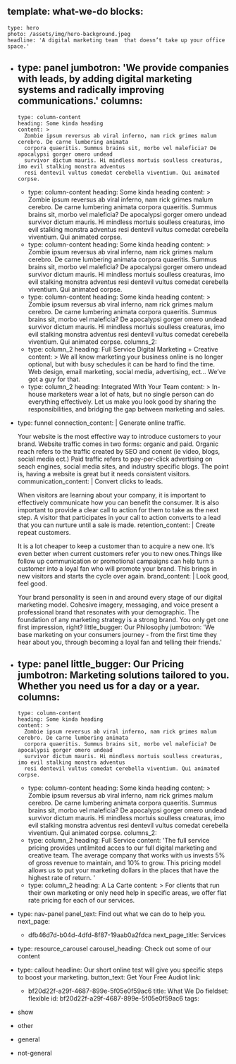 template: what-we-do
blocks:
  - 
    type: hero
    photo: /assets/img/hero-background.jpeg
    headline: 'A digital marketing team  that doesn’t take up your office space.'
  - 
    type: panel
    jumbotron: 'We provide companies with leads, by adding  digital marketing systems and radically improving communications.'
    columns:
      - 
        type: column-content
        heading: Some kinda heading
        content: >
          Zombie ipsum reversus ab viral inferno, nam rick grimes malum cerebro. De carne lumbering animata
          corpora quaeritis. Summus brains sit, morbo vel maleficia? De apocalypsi gorger omero undead
          survivor dictum mauris. Hi mindless mortuis soulless creaturas, imo evil stalking monstra adventus
          resi dentevil vultus comedat cerebella viventium. Qui animated corpse.
      - 
        type: column-content
        heading: Some kinda heading
        content: >
          Zombie ipsum reversus ab viral inferno, nam rick grimes malum cerebro. De carne lumbering animata
          corpora quaeritis. Summus brains sit, morbo vel maleficia? De apocalypsi gorger omero undead
          survivor dictum mauris. Hi mindless mortuis soulless creaturas, imo evil stalking monstra adventus
          resi dentevil vultus comedat cerebella viventium. Qui animated corpse.
      - 
        type: column-content
        heading: Some kinda heading
        content: >
          Zombie ipsum reversus ab viral inferno, nam rick grimes malum cerebro. De carne lumbering animata
          corpora quaeritis. Summus brains sit, morbo vel maleficia? De apocalypsi gorger omero undead
          survivor dictum mauris. Hi mindless mortuis soulless creaturas, imo evil stalking monstra adventus
          resi dentevil vultus comedat cerebella viventium. Qui animated corpse.
      - 
        type: column-content
        heading: Some kinda heading
        content: >
          Zombie ipsum reversus ab viral inferno, nam rick grimes malum cerebro. De carne lumbering animata
          corpora quaeritis. Summus brains sit, morbo vel maleficia? De apocalypsi gorger omero undead
          survivor dictum mauris. Hi mindless mortuis soulless creaturas, imo evil stalking monstra adventus
          resi dentevil vultus comedat cerebella viventium. Qui animated corpse.
    columns_2:
      - 
        type: column_2
        heading: Full Service Digital Marketing + Creative
        content: >
          We all know marketing your business online is no longer optional, but with busy schedules it can be
          hard to find the time. Web design, email marketing, social media, advertising, ect... We’ve got a
          guy for that.
      - 
        type: column_2
        heading: Integrated With Your Team
        content: >
          In-house marketers wear a lot of hats, but no single person can do everything effectively. Let us
          make you look good by sharing the responsibilities, and bridging the gap between marketing and
          sales.
  - 
    type: funnel
    connection_content: |
      Generate online traffic.
      
      Your website is the most effective way to introduce customers to your brand. Website traffic comes in two forms: organic and paid. Organic reach refers to the traffic created by SEO and conent (ie video, blogs, social media ect.) Paid traffic refers to pay-per-click advertising on seach engines, social media sites, and industry specific blogs. The point is, having a website is great but it needs consistent visitors.
    communication_content: |
      Convert clicks to leads.
      
      When visitors are learning about your company, it is important to effectively communicate how you can benefit the consumer. It is also important to provide a clear call to action for them to take as the next step. A visitor that participates in your call to action converts to a lead that you can nurture until a sale is made.
    retention_content: |
      Create repeat customers.
      
      It is a lot cheaper to keep a customer than to acquire a new one. It’s even better when current customers refer you to new ones.Things like follow up communication or promotional campaigns can help turn a customer into a loyal fan who will promote your brand. This brings in new visitors and starts the cycle over again.
    brand_content: |
      Look good, feel good.
      
      Your brand personality is seen in and around every stage of our digital marketing model. Cohesive imagery, messaging, and voice present a professional brand that resonates with your demographic. The foundation of any marketing strategy is a strong brand. You only get one first impression, right?
    little_bugger: Our Philosophy
    jumbotron: 'We base marketing on your consumers journey - from the first time they hear about you, through becoming a loyal fan and telling their friends.'
  - 
    type: panel
    little_bugger: Our Pricing
    jumbotron: Marketing solutions tailored to you. Whether you need us for a day or a year.
    columns:
      - 
        type: column-content
        heading: Some kinda heading
        content: >
          Zombie ipsum reversus ab viral inferno, nam rick grimes malum cerebro. De carne lumbering animata
          corpora quaeritis. Summus brains sit, morbo vel maleficia? De apocalypsi gorger omero undead
          survivor dictum mauris. Hi mindless mortuis soulless creaturas, imo evil stalking monstra adventus
          resi dentevil vultus comedat cerebella viventium. Qui animated corpse.
      - 
        type: column-content
        heading: Some kinda heading
        content: >
          Zombie ipsum reversus ab viral inferno, nam rick grimes malum cerebro. De carne lumbering animata
          corpora quaeritis. Summus brains sit, morbo vel maleficia? De apocalypsi gorger omero undead
          survivor dictum mauris. Hi mindless mortuis soulless creaturas, imo evil stalking monstra adventus
          resi dentevil vultus comedat cerebella viventium. Qui animated corpse.
    columns_2:
      - 
        type: column_2
        heading: Full Service
        content: 'The full service pricing provides untilmited acces to our full digital marketing and creative team. The average company that works with us invests 5%  of gross revenue to maintain, and 10% to grow. This pricing model allows us to put your marketing dollars in the places that have the highest rate of return. '
      - 
        type: column_2
        heading: A La Carte
        content: >
          For clients that run their own marketing or only need help in specific areas, we offer flat rate
          pricing for each of our services.
  - 
    type: nav-panel
    panel_text: Find out what we can do to help you.
    next_page:
      - dfb46d7d-b04d-4dfd-8f87-19aab0a2fdca
    next_page_title: Services
  - 
    type: resource_carousel
    carousel_heading: Check out some of our content
  - 
    type: callout
    headline: Our short online test will give you specific steps to boost your marketing.
    button_text: Get Your Free Audiot
    link:
      - bf20d22f-a29f-4687-899e-5f05e0f59ac6
title: What We Do
fieldset: flexible
id: bf20d22f-a29f-4687-899e-5f05e0f59ac6
tags:
  - show
  - other
  - general
  - not-general
